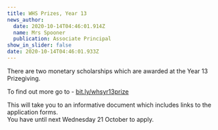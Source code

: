 ```yaml
---
title: WHS Prizes, Year 13
news_author:
  date: 2020-10-14T04:46:01.914Z
  name: Mrs Spooner
  publication: Associate Principal
show_in_slider: false
date: 2020-10-14T04:46:01.933Z
---
```

There are two monetary scholarships which are awarded at the Year 13 Prizegiving. 

To find out more go to - [bit.ly/whsyr13prize](https://drive.google.com/file/d/1FouUe7CukcviOfJn_Azb6oQH0QsPwYpo/view)

This will take you to an informative document which includes links to the application forms.\
You have until next Wednesday 21 October to apply.